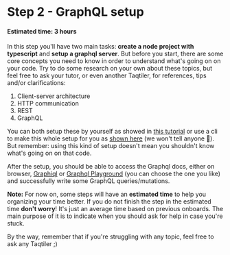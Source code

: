 # Step 2 - GraphQL setup
#### Estimated time: 3 hours

In this step you'll have two main tasks: **create a node project with typescript** and **setup a graphql server**. But before you start, there are some core concepts you need to know in order to understand what's going on on your code. Try to do some research on your own about these topics, but feel free to ask your tutor, or even another Taqtiler, for references, tips and/or clarifications:

1. Client-server architecture
1. HTTP communication
1. REST
1. GraphQL

You can both setup these by yourself as showed in [this tutorial](https://www.howtographql.com/graphql-js/1-getting-started/) or use a cli to make this whole setup for you as [shown here](https://github.com/graphql-boilerplates/typescript-graphql-server/tree/master/basic) (we won't tell anyone 🤫). But remember: using this kind of setup doesn't mean you shouldn't know what's going on on that code.

After the setup, you should be able to access the Graphql docs, either on browser, [Graphiql](https://github.com/graphql/graphiql) or [Graphql Playground](https://github.com/prisma/graphql-playground) (you can choose the one you like) and successfully write some GraphQL queries/mutations.

**Note:** For now on, some steps will have an **estimated time** to help you organizing your time better. 
If you do not finish the step in the estimated time **don't worry**! It's just an average time based on previous onboards. The main purpose of it is to indicate when you should ask for help in case you're stuck.

By the way, remember that if you're struggling with any topic, feel free to ask any Taqtiler ;)
